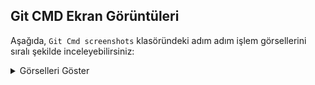 ## Git CMD Ekran Görüntüleri

Aşağıda, `Git Cmd screenshots` klasöründeki adım adım işlem görsellerini sıralı şekilde inceleyebilirsiniz:

<details>
<summary>Görselleri Göster</summary>

### 1
![1](https://raw.githubusercontent.com/emreoztemiz-ai-ml/heapsortprojesi/refs/heads/main/Git%20Cmd%20screenshots/1.PNG)

### 2
![2](https://raw.githubusercontent.com/emreoztemiz-ai-ml/heapsortprojesi/refs/heads/main/Git%20Cmd%20screenshots/2.PNG)

### 3
![3](https://raw.githubusercontent.com/emreoztemiz-ai-ml/heapsortprojesi/refs/heads/main/Git%20Cmd%20screenshots/3.PNG)

### 4
![4](https://raw.githubusercontent.com/emreoztemiz-ai-ml/heapsortprojesi/refs/heads/main/Git%20Cmd%20screenshots/4.PNG)

### 5
![5](https://raw.githubusercontent.com/emreoztemiz-ai-ml/heapsortprojesi/refs/heads/main/Git%20Cmd%20screenshots/5.PNG)

### 6
![6](https://raw.githubusercontent.com/emreoztemiz-ai-ml/heapsortprojesi/refs/heads/main/Git%20Cmd%20screenshots/6.PNG)

### 7
![7](https://raw.githubusercontent.com/emreoztemiz-ai-ml/heapsortprojesi/refs/heads/main/Git%20Cmd%20screenshots/7.PNG)

### 8
![8](https://raw.githubusercontent.com/emreoztemiz-ai-ml/heapsortprojesi/refs/heads/main/Git%20Cmd%20screenshots/8.PNG)

### 9
![9](https://raw.githubusercontent.com/emreoztemiz-ai-ml/heapsortprojesi/refs/heads/main/Git%20Cmd%20screenshots/9.PNG)

### 10
![10](https://raw.githubusercontent.com/emreoztemiz-ai-ml/heapsortprojesi/refs/heads/main/Git%20Cmd%20screenshots/10.PNG)

### 11
![11](https://raw.githubusercontent.com/emreoztemiz-ai-ml/heapsortprojesi/refs/heads/main/Git%20Cmd%20screenshots/11.PNG)

### 12
![12](https://raw.githubusercontent.com/emreoztemiz-ai-ml/heapsortprojesi/refs/heads/main/Git%20Cmd%20screenshots/12.PNG)

### 13
![13](https://raw.githubusercontent.com/emreoztemiz-ai-ml/heapsortprojesi/refs/heads/main/Git%20Cmd%20screenshots/13.PNG)

### 14
![14](https://raw.githubusercontent.com/emreoztemiz-ai-ml/heapsortprojesi/refs/heads/main/Git%20Cmd%20screenshots/14.PNG)

### 15
![15](https://raw.githubusercontent.com/emreoztemiz-ai-ml/heapsortprojesi/refs/heads/main/Git%20Cmd%20screenshots/15.PNG)

### 16
![16](https://raw.githubusercontent.com/emreoztemiz-ai-ml/heapsortprojesi/refs/heads/main/Git%20Cmd%20screenshots/16.PNG)

### 17
![17](https://raw.githubusercontent.com/emreoztemiz-ai-ml/heapsortprojesi/refs/heads/main/Git%20Cmd%20screenshots/17.PNG)

### 18
![18](https://raw.githubusercontent.com/emreoztemiz-ai-ml/heapsortprojesi/refs/heads/main/Git%20Cmd%20screenshots/18.PNG)

### 19
![19](https://raw.githubusercontent.com/emreoztemiz-ai-ml/heapsortprojesi/refs/heads/main/Git%20Cmd%20screenshots/19.PNG)

</details>
